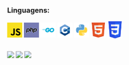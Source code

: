 ### Linguagens:
 
  [<img align="center" width="35" alt="Ana-Javascript" src="https://raw.githubusercontent.com/edent/SuperTinyIcons/master/images/svg/javascript.svg">](https://wikipedia.org/wiki/JavaScript)
  [<img align="center" width="35" alt="Ana-Php" src="https://raw.githubusercontent.com/edent/SuperTinyIcons/master/images/svg/php.svg">](https://www.php.net)
   [<img align="center" width="35" alt="Ana-Go" src="https://raw.githubusercontent.com/edent/SuperTinyIcons/master/images/svg/go.svg">](https://go.dev/)
   [<img align="center" width="35"  alt="Ana-C++" src="https://raw.githubusercontent.com/edent/SuperTinyIcons/master/images/svg/cplusplus.svg">](https://wikipedia.org/wiki/C++)
    [<img align="center" width="35" alt="Ana-Python" src="https://raw.githubusercontent.com/edent/SuperTinyIcons/master/images/svg/python.svg">](https://www.python.org)
   [<img align="center" width="35" alt="Ana-Html5" src="https://raw.githubusercontent.com/edent/SuperTinyIcons/master/images/svg/html5.svg">](https://wikipedia.org/wiki/HTML5)
  [<img align="center" width="35" alt="Ana-Css3" height="40" width="50" src="https://raw.githubusercontent.com/edent/SuperTinyIcons/master/images/svg/css3.svg">](https://wikipedia.org/wiki/Cascading_Style_Sheets)
 
##
 
<div> 
   <a href="https://instagram.com/analiz_rocha" target="_blank"><img src="https://img.shields.io/badge/-Instagram-%23E4405F?style=for-the-badge&logo=instagram&logoColor=white" target="_blank"></a>
  <a href = "mailto:analiztj2@gmail.com"><img src="https://img.shields.io/badge/-Gmail-%23333?style=for-the-badge&logo=gmail&logoColor=white" target="_blank"></a>
  <a href="https://www.linkedin.com/in/analiz-rocha-luz-444934219/" target="_blank"><img src="https://img.shields.io/badge/-LinkedIn-%230077B5?style=for-the-badge&logo=linkedin&logoColor=white" target="_blank"></a> 
  </div>
